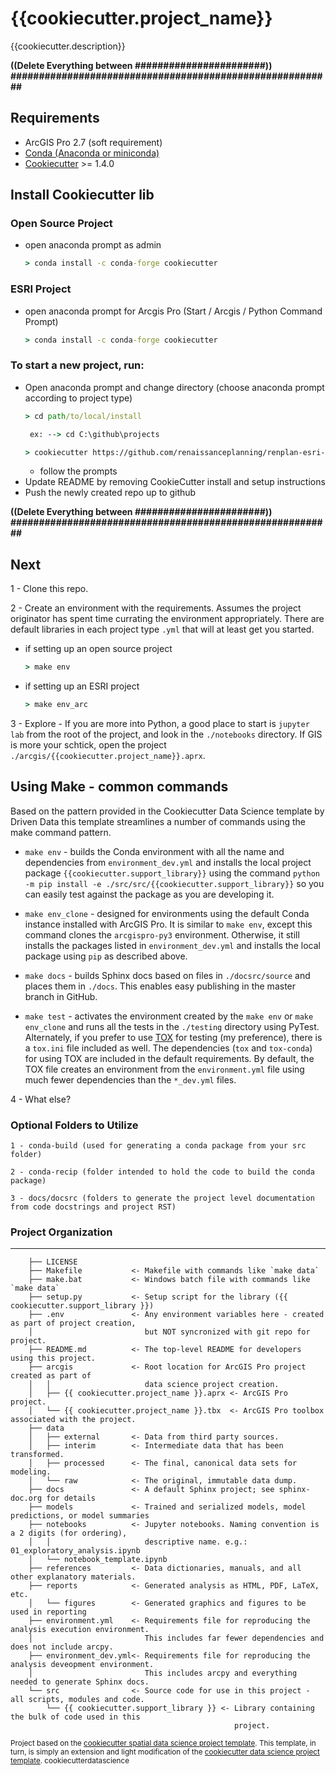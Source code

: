 # {{cookiecutter.project_name}}

{{cookiecutter.description}}

**((Delete Everything between #######################))**
**#########################################################**
## Requirements

 * ArcGIS Pro 2.7 (soft requirement)
 * [Conda (Anaconda or miniconda)](https://docs.conda.io/projects/conda/en/latest/user-guide/install/windows.html)
 * [Cookiecutter](http://cookiecutter.readthedocs.org/en/latest/installation.html) >= 1.4.0

## Install Cookiecutter lib
### Open Source Project
- open anaconda prompt as admin
    ``` cmd
    > conda install -c conda-forge cookiecutter
    ```
### ESRI Project
- open anaconda prompt for Arcgis Pro (Start / Arcgis / Python Command Prompt)
    ``` cmd
    > conda install -c conda-forge cookiecutter
    ```

### To start a new project, run:
- Open anaconda prompt and change directory (choose anaconda prompt according to project type)
    ``` cmd
    > cd path/to/local/install
    
     ex: --> cd C:\github\projects
    ```
    ``` cmd
    > cookiecutter https://github.com/renaissanceplanning/renplan-esri-cookiecutter
    ```
  - follow the prompts 
- Update README by removing CookieCutter install and setup instructions
- Push the newly created repo up to github
        
**((Delete Everything between #######################))**
**#########################################################**


## Next

1 - Clone this repo.

2 - Create an environment with the requirements. Assumes the project originator has spent time currating the environment
appropriately. There are default libraries in each project type `.yml` that will at least get you started.

  - if setting up an open source project
    ``` cmd
    > make env
    ```
  - if setting up an ESRI project
    ``` cmd
    > make env_arc
    ```

3 - Explore - If you are more into Python, a good place to start is `jupyter lab` from the root of the project, and 
look in the `./notebooks` directory. If GIS is more your schtick, open the project `./arcgis/{{cookiecutter.project_name}}.aprx`.

## Using Make - common commands

Based on the pattern provided in the Cookiecutter Data Science template by Driven Data this template streamlines a 
number of commands using the make command pattern.

- `make env` - builds the Conda environment with all the name and dependencies from `environment_dev.yml` and installs the local project package `{{cookiecutter.support_library}}` using the command `python -m pip install -e ./src/src/{{cookiecutter.support_library}}` so you can easily test against the package as you are developing it.


- `make env_clone` - designed for environments using the default Conda instance installed with ArcGIS Pro. It is similar to `make env`, except this command clones the `arcgispro-py3` environment. Otherwise, it still installs the packages listed in `environment_dev.yml` and installs the local package using `pip` as described above.


- `make docs` - builds Sphinx docs based on files in `./docsrc/source` and places them in `./docs`. This enables easy publishing in the master branch in GitHub.


- `make test` - activates the environment created by the `make env` or `make env_clone` and runs all the tests in the `./testing` directory using PyTest. Alternately, if you prefer to use [TOX](https://tox.readthedocs.io) for testing (my preference), there is a `tox.ini` file included as well. The dependencies (`tox` and `tox-conda`) for using TOX are included in the default requirements. By default, the TOX file creates an environment from the `environment.yml` file using much fewer dependencies than the `*_dev.yml` files.


4 - What else?

### Optional Folders to Utilize
    1 - conda-build (used for generating a conda package from your src folder)

    2 - conda-recip (folder intended to hold the code to build the conda package)

    3 - docs/docsrc (folders to generate the project level documentation from code docstrings and project RST)


### Project Organization
_______________________
```
    ├── LICENSE
    ├── Makefile           <- Makefile with commands like `make data`
    ├── make.bat           <- Windows batch file with commands like `make data`
    ├── setup.py           <- Setup script for the library ({{ cookiecutter.support_library }})
    ├── .env               <- Any environment variables here - created as part of project creation, 
    │                         but NOT syncronized with git repo for project.                
    ├── README.md          <- The top-level README for developers using this project.
    ├── arcgis             <- Root location for ArcGIS Pro project created as part of
    │   │                     data science project creation.
    │   ├── {{ cookiecutter.project_name }}.aprx <- ArcGIS Pro project.    
    │   └── {{ cookiecutter.project_name }}.tbx  <- ArcGIS Pro toolbox associated with the project.
    ├── data
    │   ├── external       <- Data from third party sources.
    │   ├── interim        <- Intermediate data that has been transformed.
    │   ├── processed      <- The final, canonical data sets for modeling.
    │   └── raw            <- The original, immutable data dump.
    ├── docs               <- A default Sphinx project; see sphinx-doc.org for details
    ├── models             <- Trained and serialized models, model predictions, or model summaries
    ├── notebooks          <- Jupyter notebooks. Naming convention is a 2 digits (for ordering),
    │   │                     descriptive name. e.g.: 01_exploratory_analysis.ipynb
    │   └── notebook_template.ipynb
    ├── references         <- Data dictionaries, manuals, and all other explanatory materials.
    ├── reports            <- Generated analysis as HTML, PDF, LaTeX, etc.
    │   └── figures        <- Generated graphics and figures to be used in reporting
    ├── environment.yml    <- Requirements file for reproducing the analysis execution environment.
    │                         This includes far fewer dependencies and does not include arcpy.
    ├── environment_dev.yml<- Requirements file for reproducing the analysis deveopment environment.
    │                         This includes arcpy and everything needed to generate Sphinx docs.
    └── src                <- Source code for use in this project - all scripts, modules and code.
        └── {{ cookiecutter.support_library }} <- Library containing the bulk of code used in this 
                                                  project. 
```

<p><small>Project based on the <a target="_blank" href="https://github.com/Esri/cookiecutter-spatial-data-science">cookiecutter 
spatial data science project template</a>. This template, in turn, is simply an extension and light modification of the 
<a target="_blank" href="https://drivendata.github.io/cookiecutter-data-science/">cookiecutter data 
science project template</a>. cookiecutterdatascience</small></p>
